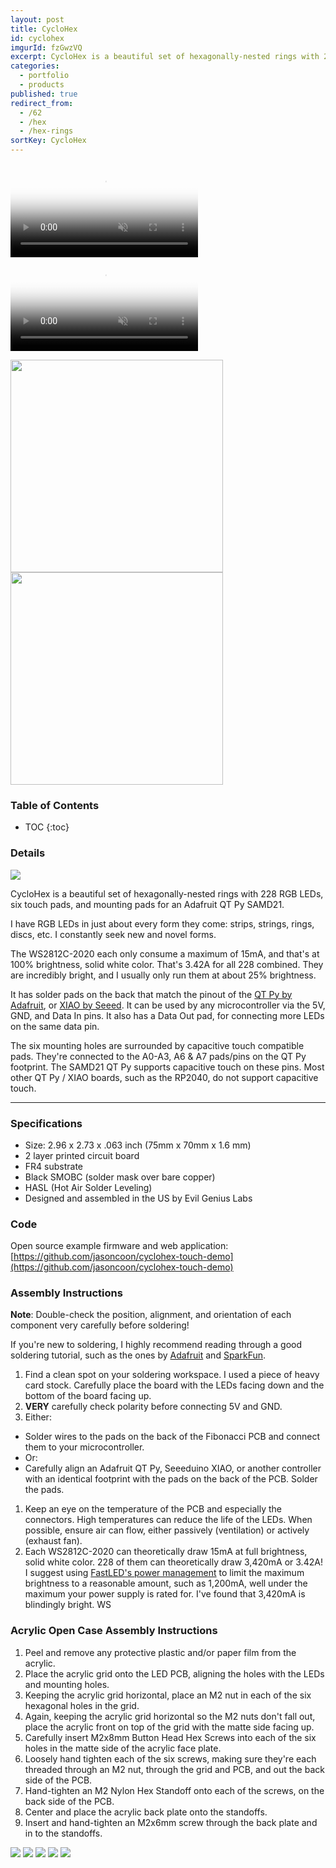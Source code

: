 ```yaml
---
layout: post
title: CycloHex
id: cyclohex
imgurId: fzGwzVQ
excerpt: CycloHex is a beautiful set of hexagonally-nested rings with 228 RGB LEDs, six touch pads, and mounting pads for an Adafruit QT Py SAMD21.
categories:
  - portfolio
  - products
published: true
redirect_from:
  - /62
  - /hex
  - /hex-rings
sortKey: CycloHex
---
```


<div class="embed-responsive embed-responsive-16by9">
   <a href="{{ post.url }}">
      <video class="post" poster="//i.imgur.com/fzGwzVQ.jpg" preload="auto" autoplay="autoplay" muted="muted" loop="loop">
         <source src="//i.imgur.com/fzGwzVQ.mp4" type="video/mp4">
      </video>
   </a>
</div>

<div class="embed-responsive embed-responsive-16by9">
   <a href="{{ post.url }}">
      <video class="post" poster="//i.imgur.com/lRpdIge.jpg" preload="auto" autoplay="autoplay" muted="muted" loop="loop">
         <source src="//i.imgur.com/lRpdIge.mp4" type="video/mp4">
      </video>
   </a>
</div>

<a href="https://i.imgur.com/yFnkVKs.png" target="_blank"><img src="https://i.imgur.com/yFnkVKs.png" style="width:340px" /></a><a href="https://i.imgur.com/zLC4R96.png" target="_blank"><img src="https://i.imgur.com/zLC4R96.png" style="width:340px" /></a>

<h3>Table of Contents</h3>

- TOC
{:toc}

### Details

<a href="https://lectronz.com/products/cyclohex" alt="Buy it on Lectronz"><img src="https://lectronz-images.b-cdn.net/static/badges/buy-it-on-lectronz-small.png" /></a>

CycloHex is a beautiful set of hexagonally-nested rings with 228 RGB LEDs, six touch pads, and mounting pads for an Adafruit QT Py SAMD21.

I have RGB LEDs in just about every form they come: strips, strings, rings, discs, etc.  I constantly seek new and novel forms.

The WS2812C-2020 each only consume a maximum of 15mA, and that's at 100% brightness, solid white color.  That's 3.42A for all 228 combined. They are incredibly bright, and I usually only run them at about 25% brightness.

It has solder pads on the back that match the pinout of the [QT Py by Adafruit](https://www.adafruit.com/?q=qt+py), or [XIAO by Seeed](https://www.seeedstudio.com/catalogsearch/result/?q=xiao). It can be used by any microcontroller via the 5V, GND, and Data In pins. It also has a Data Out pad, for connecting more LEDs on the same data pin.

The six mounting holes are surrounded by capacitive touch compatible pads. They're connected to the A0-A3, A6 & A7 pads/pins on the QT Py footprint. The SAMD21 QT Py supports capacitive touch on these pins. Most other QT Py / XIAO boards, such as the RP2040, do not support capacitive touch.

---

### Specifications

- Size: 2.96 x 2.73 x .063 inch (75mm x 70mm x 1.6 mm)
- 2 layer printed circuit board
- FR4 substrate
- Black SMOBC (solder mask over bare copper)
- HASL (Hot Air Solder Leveling)
- Designed and assembled in the US by Evil Genius Labs

### Code

Open source example firmware and web application: [https://github.com/jasoncoon/cyclohex-touch-demo](https://github.com/jasoncoon/cyclohex-touch-demo)

### Assembly Instructions

**Note**: Double-check the position, alignment, and orientation of each component very carefully before soldering!

If you're new to soldering, I highly recommend reading through a good soldering tutorial, such as the ones by [Adafruit](https://learn.adafruit.com/adafruit-guide-excellent-soldering) and [SparkFun](https://learn.sparkfun.com/tutorials/how-to-solder-through-hole-soldering).

1. Find a clean spot on your soldering workspace. I used a piece of heavy card stock. Carefully place the board with the LEDs facing down and the bottom of the board facing up.
1. **VERY** carefully check polarity before connecting 5V and GND.
1. Either:
  * Solder wires to the pads on the back of the Fibonacci PCB and connect them to your microcontroller.
  * Or:
  * Carefully align an Adafruit QT Py, Seeeduino XIAO, or another controller with an identical footprint with the pads on the back of the PCB. Solder the pads.
1. Keep an eye on the temperature of the PCB and especially the connectors. High temperatures can reduce the life of the LEDs. When possible, ensure air can flow, either passively (ventilation) or actively (exhaust fan).
1. Each WS2812C-2020 can theoretically draw 15mA at full brightness, solid white color. 228 of them can theoretically draw 3,420mA or 3.42A! I suggest using [FastLED's power management](https://github.com/FastLED/FastLED/wiki/Power-notes#managing-power-in-fastled) to limit the maximum brightness to a reasonable amount, such as 1,200mA, well under the maximum your power supply is rated for. I've found that 3,420mA is blindingly bright.
WS

### Acrylic Open Case Assembly Instructions

1. Peel and remove any protective plastic and/or paper film from the acrylic.
1. Place the acrylic grid onto the LED PCB, aligning the holes with the LEDs and mounting holes.
1. Keeping the acrylic grid horizontal, place an M2 nut in each of the six hexagonal holes in the grid.
1. Again, keeping the acrylic grid horizontal so the M2 nuts don't fall out, place the acrylic front on top of the grid with the matte side facing up.
1. Carefully insert M2x8mm Button Head Hex Screws into each of the six holes in the matte side of the acrylic face plate.
1. Loosely hand tighten each of the six screws, making sure they're each threaded through an M2 nut, through the grid and PCB, and out the back side of the PCB.
1. Hand-tighten an M2 Nylon Hex Standoff onto each of the screws, on the back side of the PCB.
1. Center and place the acrylic back plate onto the standoffs.
1. Insert and hand-tighten an M2x6mm screw through the back plate and in to the standoffs.

<img src="https://imgur.com/k8QZNF6.png" class="img-responsive" />

<img src="https://imgur.com/jRkh1Q3.png" class="img-responsive" />

<img src="https://imgur.com/79iMury.png" class="img-responsive" />

<img src="https://imgur.com/Ot6NO6a.png" class="img-responsive" />

<img src="https://imgur.com/wcbriAu.png" class="img-responsive" />
